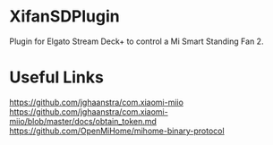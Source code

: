 # XifanSDPlugin
Plugin for Elgato Stream Deck+ to control a Mi Smart Standing Fan 2.

# Useful Links
https://github.com/jghaanstra/com.xiaomi-miio
https://github.com/jghaanstra/com.xiaomi-miio/blob/master/docs/obtain_token.md
https://github.com/OpenMiHome/mihome-binary-protocol

